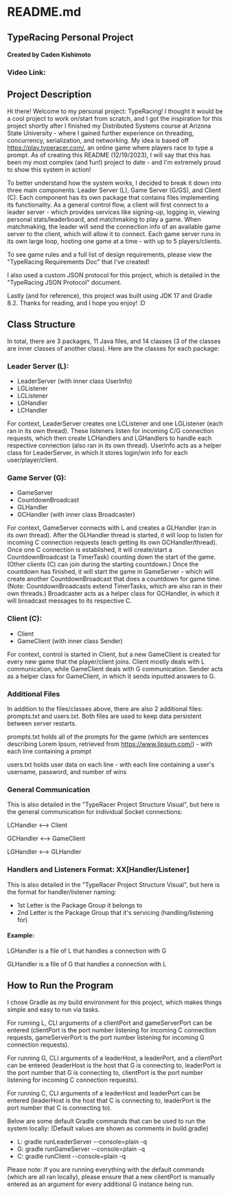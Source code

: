 # README.md
## TypeRacing Personal Project

#### Created by Caden Kishimoto

### Video Link: 

## Project Description
Hi there! Welcome to my personal project: TypeRacing! I thought it would be a cool project to work on/start from scratch, 
and I got the inspiration for this project shortly after I finished my Distributed Systems course at Arizona State 
University - where I gained further experience on threading, concurrency, serialization, and networking. My idea is 
based off https://play.typeracer.com/, an online game where players race to type a prompt. As of creating this README 
(12/19/2023), I will say that this has been my most complex (and fun!) project to date - and I'm extremely proud to 
show this system in action!

To better understand how the system works, I decided to break it down into three main components: Leader Server (L), 
Game Server (G/GS), and Client (C). Each component has its own package that contains files implementing its functionality. 
As a general control flow, a client will first connect to a leader server - which provides services like signing-up, 
logging in, viewing personal stats/leaderboard, and matchmaking to play a game. When matchmaking, the leader will send 
the connection info of an available game server to the client, which will allow it to connect. Each game server runs in 
its own large loop, hosting one game at a time - with up to 5 players/clients. 

To see game rules and a full list of design requirements, please view the "TypeRacing Requirements Doc" that I've created!

I also used a custom JSON protocol for this project, which is detailed in the "TypeRacing JSON Protocol" document.

Lastly (and for reference), this project was built using JDK 17 and Gradle 8.2. Thanks for reading, and I hope you enjoy! :D

## Class Structure
In total, there are 3 packages, 11 Java files, and 14 classes (3 of the classes are inner classes of another class).
Here are the classes for each package:

### Leader Server (L):
- LeaderServer (with inner class UserInfo)
- LGListener
- LCListener
- LGHandler
- LCHandler

For context, LeaderServer creates one LCListener and one LGListener (each ran in its own thread). These listeners listen 
for incoming C/G connection requests, which then create LCHandlers and LGHandlers to handle each respective connection 
(also ran in its own thread). UserInfo acts as a helper class for LeaderServer, in which it stores login/win info for 
each user/player/client.


### Game Server (G):
- GameServer
- CountdownBroadcast
- GLHandler
- GCHandler (with inner class Broadcaster)

For context, GameServer connects with L and creates a GLHandler (ran in its own thread). After the GLHandler thread is 
started, it will loop to listen for incoming C connection requests (each getting its own GCHandler/thread). Once one 
C connection is established, it will create/start a CountdownBroadcast (a TimerTask) counting down the start of the game.
(Other clients (C) can join during the starting countdown.) Once the countdown has finished, it will start the game in 
GameServer - which will create another CountdownBroadcast that does a countdown for game time. (Note: CountdownBroadcasts 
extend TimerTasks, which are also ran in their own threads.) Broadcaster acts as a helper class for GCHandler, in which 
it will broadcast messages to its respective C.

### Client (C):
- Client
- GameClient (with inner class Sender)

For context, control is started in Client, but a new GameClient is created for every new game that the player/client 
joins. Client mostly deals with L communication, while GameClient deals with G communication. Sender acts as a helper 
class for GameClient, in which it sends inputted answers to G.

### Additional Files
In addition to the files/classes above, there are also 2 additional files: prompts.txt and users.txt. Both files are 
used to keep data persistent between server restarts.

prompts.txt holds all of the prompts for the game (which are sentences describing Lorem Ipsum, retrieved from 
https://www.lipsum.com/) - with each line containing a prompt

users.txt holds user data on each line - with each line containing a user's username, password, and number of wins

### General Communication
This is also detailed in the "TypeRacer Project Structure Visual", but here is the general communication for individual 
Socket connections:

LCHandler <--> Client

GCHandler <--> GameClient

LGHandler <--> GLHandler

### Handlers and Listeners Format: XX[Handler/Listener]
This is also detailed in the "TypeRacer Project Structure Visual", but here is the format for handler/listener naming:

- 1st Letter is the Package Group it belongs to
- 2nd Letter is the Package Group that it's servicing (handling/listening for)

#### Example:
LGHandler is a file of L that handles a connection with G

GLHandler is a file of G that handles a connection with L

## How to Run the Program
I chose Gradle as my build environment for this project, which makes things simple and easy to run via tasks. 

For running L, CLI arguments of a clientPort and gameServerPort can be entered (clientPort is the port number listening 
for incoming C connection requests, gameServerPort is the port number listening for incoming G connection requests).

For running G, CLI arguments of a leaderHost, a leaderPort, and a clientPort can be entered (leaderHost is the host that 
G is connecting to, leaderPort is the port number that G is connecting to, clientPort is the port number listening for 
incoming C connection requests).

For running C, CLI arguments of a leaderHost and leaderPort can be entered (leaderHost is the host that C is connecting 
to, leaderPort is the port number that C is connecting to).

Below are some default Gradle commands that can be used to run the system locally: (Default values are shown as comments in build.gradle)

- L: gradle runLeaderServer --console=plain -q
- G: gradle runGameServer --console=plain -q
- C: gradle runClient --console=plain -q

Please note: If you are running everything with the default commands (which are all ran locally), please ensure that 
a new clientPort is manually entered as an argument for every additional G instance being run.
